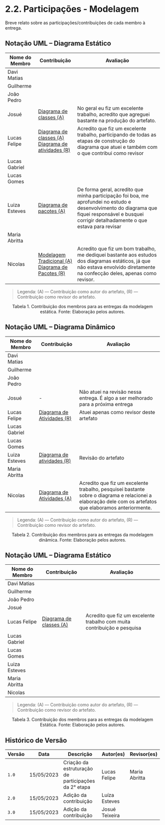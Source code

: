 # 2.2. Participações - Modelagem

Breve relato sobre as participações/contribuições de cada membro à entrega.

## Notação UML – Diagrama Estático

| Nome do Membro | Contribuição| Avaliação |
|----------------|-  | - |
| Davi Matias    | | |
| Guilherme      | | |
| João Pedro     | | |
| Josué          | [Diagrama de classes (A)](2.3.1.DiagramaDeClasses.md) | No geral eu fiz um excelente trabalho, acredito que agreguei bastante na produção do artefato. |
| Lucas Felipe   | [Diagrama de classes (A)](2.3.1.DiagramaDeClasses.md)<br/>[Diagrama de atividades (R) ](2.4.1.DiagramaDeAtividades.md)| Acredito que fiz um excelente trabalho, participando de todas as etapas de construção do diagrama que atuei e também com o que contribui como revisor|
| Lucas Gabriel  | | |
| Lucas Gomes    | | |
| Luiza Esteves  | [Diagrama de pacotes (A)](2.3.Estatica/2.3.2.DiagramaDePacotes.md)| De forma geral, acredito que minha participação foi boa, me aprofundei no estudo e desenvolvimento do diagrama que fiquei responsável e busquei corrigir detalhadamente o que estava para revisar|
| Maria Abritta  | | |
| Nicolas        |[Modelagem Tradicional  (A)](2.1.ModelagemTradicional.md)<br/>[Diagrama de Pacotes    (R)](2.3.Estatica/2.3.2.DiagramaDePacotes.md)| Acredito que fiz um bom trabalho, me dediquei bastante aos estudos dos diagramas estáticos, já que não estava envolvido diretamente na confecção deles, apenas como revisor. |

> Legenda: (A) — Contribuição como autor do artefato, (R) — Contribuição como revisor do artefato.

<div style="text-align: center"> Tabela 1. Contribuição dos membros para as entregas da modelagem estática. Fonte: Elaboração pelos autores.</div>

## Notação UML – Diagrama Dinâmico

| Nome do Membro | Contribuição| Avaliação |
|----------------|-  | - |
| Davi Matias    | | |
| Guilherme      | | |
| João Pedro     | | |
| Josué          | - | Não atuei na revisão nessa entrega. É algo a ser melhorado para a próxima entrega |
| Lucas Felipe   |[Diagrama de Atividades (R)](2.4.Dinamica/2.4.1.DiagramaDeAtividades.md)| Atuei apenas como revisor deste artefato |
| Lucas Gabriel  | | |
| Lucas Gomes    | | |
| Luiza Esteves  |[Diagrama de atividades (R) ](2.4.1.DiagramaDeAtividades.md) | Revisão do artefato |
| Maria Abritta  | | |
| Nicolas        |[Diagrama de Atividades (A)](2.4.Dinamica/2.4.1.DiagramaDeAtividades.md)| Acredito que fiz um excelente trabalho, pesquisei bastante sobre o diagrama e relacionei a elaboração dele com os artefatos que elaboramos anteriormente. |

> Legenda: (A) — Contribuição como autor do artefato, (R) — Contribuição como revisor do artefato.

<div style="text-align: center"> Tabela 2. Contribuição dos membros para as entregas da modelagem dinâmica. Fonte: Elaboração pelos autores.</div>


## Notação UML – Diagrama Estático


| Nome do Membro | Contribuição| Avaliação |
|----------------|-  | - |
| Davi Matias    | | |
| Guilherme      | | |
| João Pedro     | | |
| Josué          | | |
| Lucas Felipe   | [Diagrama de classes (A) ](2.3.1.DiagramaDeClasses.md)| Acredito que fiz um excelente trabalho com muita contribuição e pesquisa
| Lucas Gabriel  | | |
| Lucas Gomes    | | |
| Luiza Esteves  | | |
| Maria Abritta  | | |
| Nicolas        || |

> Legenda: (A) — Contribuição como autor do artefato, (R) — Contribuição como revisor do artefato.

<div style="text-align: center"> Tabela 3. Contribuição dos membros para as entregas da modelagem Estática. Fonte: Elaboração pelos autores.</div>



## Histórico de Versão

| Versão | Data       | Descrição                                                                                                         | Autor(es)        | Revisor(es)    |
|--------|------------|-------------------------------------------------------------------------------------------------------------------|------------------|----------------|
| `1.0`  | 15/05/2023 | Criação da estruturação de participações da 2° etapa                                            | Lucas Felipe     | Maria Abritta   |
| `2.0`  | 15/05/2023 | Adição da contribuição   | Luíza Esteves     |    |
| `3.0`  | 15/05/2023 | Adição da contribuição   | Josué Teixeira     |    |
